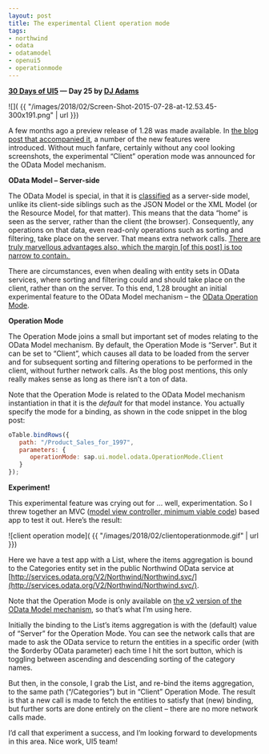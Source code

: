 ```yaml
---
layout: post
title: The experimental Client operation mode
tags:
- northwind
- odata
- odatamodel
- openui5
- operationmode
---
```


**[30 Days of UI5](/2015/07/04/30-days-of-ui5/) &mdash; Day 25 by [DJ Adams](//qmacro.org/about/)**

![]( {{ "/images/2018/02/Screen-Shot-2015-07-28-at-12.53.45-300x191.png" | url }})

A few months ago a preview release of 1.28 was made available. In [the blog post that accompanied it](http://openui5.tumblr.com/post/113243652527/new-openui5-preview-release-1-28), a number of the new features were introduced. Without much fanfare, certainly without any cool looking screenshots, the experimental “Client” operation mode was announced for the OData Model mechanism.

**OData Model – Server-side**

The OData Model is special, in that it is [classified](https://openui5.hana.ondemand.com/#docs/guide/e1b625940c104b558e52f47afe5ddb4f.html) as a server-side model, unlike its client-side siblings such as the JSON Model or the XML Model (or the Resource Model, for that matter). This means that the data “home” is seen as the server, rather than the client (the browser). Consequently, any operations on that data, even read-only operations such as sorting and filtering, take place on the server. That means extra network calls. [There are truly marvellous advantages also, which the margin [of this post] is too narrow to contain. ](https://en.wikipedia.org/wiki/Fermat%27s_Last_Theorem#Fermat.27s_conjecture)

There are circumstances, even when dealing with entity sets in OData services, where sorting and filtering could and should take place on the client, rather than on the server. To this end, 1.28 brought an initial experimental feature to the OData Model mechanism – the [OData Operation Mode](https://openui5.hana.ondemand.com/#docs/api/symbols/sap.ui.model.odata.OperationMode.html).

**Operation Mode**

The Operation Mode joins a small but important set of modes relating to the OData Model mechanism. By default, the Operation Mode is “Server”. But it can be set to “Client”, which causes all data to be loaded from the server and for subsequent sorting and filtering operations to be performed in the client, without further network calls. As the blog post mentions, this only really makes sense as long as there isn’t a ton of data.

Note that the Operation Mode is related to the OData Model mechanism instantiation in that it is the *default* for that model instance. You actually specify the mode for a binding, as shown in the code snippet in the blog post:

```javascript
oTable.bindRows({
   path: "/Product_Sales_for_1997",
   parameters: {
      operationMode: sap.ui.model.odata.OperationMode.Client
   }
});
```

**Experiment!**

This experimental feature was crying out for … well, experimentation. So I threw together an MVC ([model view controller, minimum viable code](/2015/07/21/mvc-model-view-controller-minimum-viable-code/)) based app to test it out. Here’s the result:

![client operation mode]( {{ "/images/2018/02/clientoperationmode.gif" | url }})

Here we have a test app with a List, where the items aggregation is bound to the Categories entity set in the public Northwind OData service at [http://services.odata.org/V2/Northwind/Northwind.svc/](http://services.odata.org/V2/Northwind/Northwind.svc/).

Note that the Operation Mode is only available on [the v2 version of the OData Model mechanism](https://openui5.hana.ondemand.com/#docs/api/symbols/sap.ui.model.odata.v2.ODataModel.html#constructor), so that’s what I’m using here.

Initially the binding to the List’s items aggregation is with the (default) value of “Server” for the Operation Mode. You can see the network calls that are made to ask the OData service to return the entities in a specific order (with the $orderby OData parameter) each time I hit the sort button, which is toggling between ascending and descending sorting of the category names.

But then, in the console, I grab the List, and re-bind the items aggregation, to the same path (“/Categories”) but in “Client” Operation Mode. The result is that a new call is made to fetch the entities to satisfy that (new) binding, but further sorts are done entirely on the client – there are no more network calls made.

I’d call that experiment a success, and I’m looking forward to developments in this area. Nice work, UI5 team!


